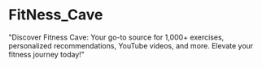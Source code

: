 # FitNess_Cave
"Discover Fitness Cave: Your go-to source for 1,000+ exercises, personalized recommendations, YouTube videos, and more. Elevate your fitness journey today!"
